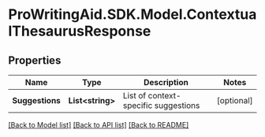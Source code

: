 # ProWritingAid.SDK.Model.ContextualThesaurusResponse
## Properties

Name | Type | Description | Notes
------------ | ------------- | ------------- | -------------
**Suggestions** | **List&lt;string&gt;** | List of context-specific suggestions | [optional] 

[[Back to Model list]](../README.md#documentation-for-models) [[Back to API list]](../README.md#documentation-for-api-endpoints) [[Back to README]](../README.md)

